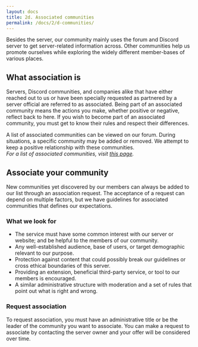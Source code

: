 ```yaml
---
layout: docs
title: 2d. Associated communities
permalink: /docs/2/d-communities/
---
```


Besides the server, our community mainly uses the forum and Discord server to get server-related information across.
Other communities help us promote ourselves while exploring the widely different member-bases of various places.

## What association is
Servers, Discord communities, and companies alike that have either reached out to us or have been specially requested as partnered by a server official are referred to as associated.
Being part of an associated community means the actions you make, whether positive or negative, reflect back to here.
If you wish to become part of an associated community, you must get to know their rules and respect their differences.

A list of associated communities can be viewed on our forum.
During situations, a specific community may be added or removed.
We attempt to keep a positive relationship with these communities.
<br>
_For a list of associated communities, visit [this page](https://f.shadow.ga/d/45-list-of-associated-communities-6-2017)._

## Associate your community
New communities yet discovered by our members can always be added to our list through an association request.
The acceptance of a request can depend on multiple factors, but we have guidelines for associated communities that defines our expectations.

### What we look for
* The service must have some common interest with our server or website; and be helpful to the members of our community.
* Any well-established audience, base of users, or target demographic relevant to our purpose.
* Protection against content that could possibly break our guidelines or cross ethical boundaries of this server.
* Providing an extension, beneficial third-party service, or tool to our members is encouraged.
* A similar administrative structure with moderation and a set of rules that point out what is right and wrong.

### Request association
To request association, you must have an administrative title or be the leader of the community you want to associate.
You can make a request to associate by contacting the server owner and your offer will be considered over time.
